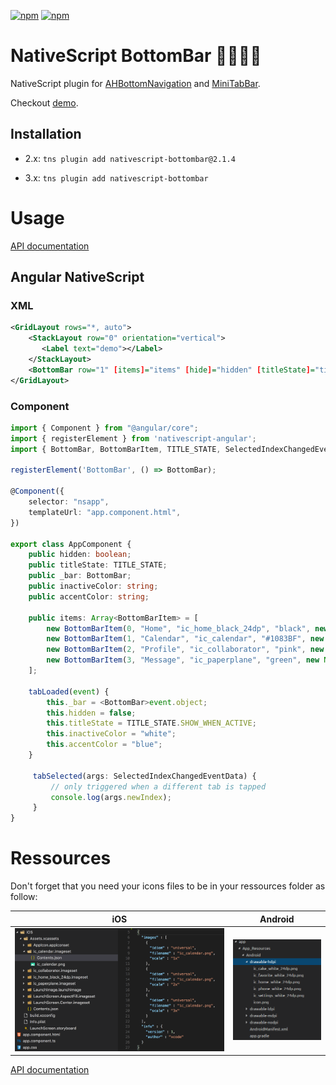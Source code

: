 [![npm](https://img.shields.io/npm/v/nativescript-bottombar.svg)](https://www.npmjs.com/package/nativescript-bottombar)
[![npm](https://img.shields.io/npm/dt/nativescript-bottombar.svg?label=npm%20downloads)](https://www.npmjs.com/package/nativescript-bottombar)

# NativeScript BottomBar :beers::fire::fr:

NativeScript plugin for [AHBottomNavigation](https://github.com/aurelhubert/ahbottomnavigation) and [MiniTabBar](https://github.com/D-32/MiniTabBar).

Checkout [demo](https://github.com/rhanbIT/nativescript-bottombar/blob/master/DEMO.md).

## Installation

- 2.x: `tns plugin add nativescript-bottombar@2.1.4`

- 3.x: `tns plugin add nativescript-bottombar`

# Usage

[API documentation](https://github.com/rhanbIT/nativescript-bottombar/blob/master/API.md)

## Angular NativeScript

### XML
   
```xml
<GridLayout rows="*, auto">
    <StackLayout row="0" orientation="vertical">
       <Label text="demo"></Label>
    </StackLayout>
    <BottomBar row="1" [items]="items" [hide]="hidden" [titleState]="titleState" (loaded)="tabLoaded($event)" (tabSelected)="tabSelected($event)" [inactiveColor]="inactiveColor" [accentColor]="accentColor" colored="true"></BottomBar>
</GridLayout>
```
### Component

```typescript
import { Component } from "@angular/core";
import { registerElement } from 'nativescript-angular';
import { BottomBar, BottomBarItem, TITLE_STATE, SelectedIndexChangedEventData, Notification } from 'nativescript-bottombar';

registerElement('BottomBar', () => BottomBar);

@Component({
    selector: "nsapp",
    templateUrl: "app.component.html",
})

export class AppComponent {
    public hidden: boolean;
    public titleState: TITLE_STATE;
    public _bar: BottomBar;
    public inactiveColor: string;
    public accentColor: string;

    public items: Array<BottomBarItem> = [
        new BottomBarItem(0, "Home", "ic_home_black_24dp", "black", new Notification("blue", "white", "1")),
        new BottomBarItem(1, "Calendar", "ic_calendar", "#1083BF", new Notification("green", "blue", "1")),
        new BottomBarItem(2, "Profile", "ic_collaborator", "pink", new Notification("pink", "yellow", "1")),
        new BottomBarItem(3, "Message", "ic_paperplane", "green", new Notification("green", "red", "1"))
    ];

    tabLoaded(event) {
        this._bar = <BottomBar>event.object;
        this.hidden = false;
        this.titleState = TITLE_STATE.SHOW_WHEN_ACTIVE;
        this.inactiveColor = "white";
        this.accentColor = "blue";
    }
    
     tabSelected(args: SelectedIndexChangedEventData) {
         // only triggered when a different tab is tapped
         console.log(args.newIndex);
     }
}
```
# Ressources

Don't forget that you need your icons files to be in your ressources folder as follow:


  iOS    |  Android
-------- | ---------
![iOS](screenshots/ressources.ios.png) | ![Android](screenshots/ressources.android.png)

[API documentation](https://github.com/rhanbIT/nativescript-bottombar/blob/master/API.md)
